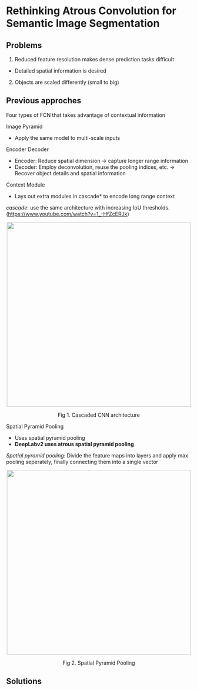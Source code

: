 # Rethinking Atrous Convolution for Semantic Image Segmentation

## Problems

1. Reduced feature resolution makes dense prediction tasks difficult

  - Detailed spatial information is desired

2. Objects are scaled differently (small to big)

## Previous approches

Four types of FCN that takes advantage of contextual information

Image Pyramid
  - Apply the same model to multi-scale inputs

Encoder Decoder
  - Encoder: Reduce spatial dimension -> capture longer range information
  - Decoder: Employ deconvolution, reuse the pooling indices, etc. -> Recover object details and spatial information

Context Module
  - Lays out extra modules in cascade* to encode long range context

*cascade*: use the same architecture with increasing IoU thresholds. (https://www.youtube.com/watch?v=1_-HfZcERJk)
<p align="center">
<img src = "http://www.svcl.ucsd.edu/projects/cascade-rcnn/img/faster2cascade.png" width = "500dp"></img>
</p>
<div align="center">Fig 1. Cascaded CNN architecture</div>

Spatial Pyramid Pooling
  - Uses spatial pyramid pooling
  - **DeepLabv2 uses atrous spatial pyramid pooling**

*Spatial pyramid pooling*: Divide the feature maps into layers and apply max pooling seperately, finally connecting them into a single vector
<p align="center">
<img src = "https://production-media.paperswithcode.com/methods/Screen_Shot_2020-06-21_at_3.05.44_PM.png" width = "500dp"></img>
</p>
<div align="center">Fig 2. Spatial Pyramid Pooling</div>

## Solutions
